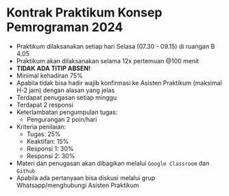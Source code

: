 # Kontrak Praktikum Konsep Pemrograman 2024

- Praktikum dilaksanakan setiap hari Selasa (07.30 - 09.15) di ruangan B 4.05
- Praktikum akan dilaksanakan selama 12x pertemuan @100 menit
- **TIDAK ADA TITIP ABSEN!**
- Minimal kehadiran 75%
- Apabila tidak bisa hadir wajib konfirmasi ke Asisten Praktikum (maksimal H-2 jam) dengan alasan yang jelas
- Terdapat penugasan setiap minggu
- Terdapat 2 responsi
- Keterlambatan pengumpulan tugas:
  - Pengurangan 2 poin/hari
- Kriteria penilaian:
  - Tugas: 25%
  - Keaktifan: 15%
  - Responsi 1: 30%
  - Responsi 2: 30%
- Materi dan penugasan akan dibagikan melalui `Google Classroom` dan `Github`
- Apabila ada pertanyaan bisa diskusi melalui grup Whatsapp/menghubungi Asisten Praktikum
